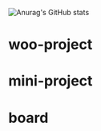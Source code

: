 ![Anurag's GitHub stats](https://github-readme-stats.vercel.app/api?username=woohyeongminn&show_icons=true&theme=radical)

# woo-project
# mini-project
# board

